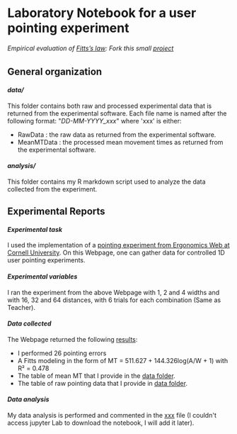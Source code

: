 # Laboratory Notebook for a user pointing experiment

###### *Empirical evaluation of [Fitts’s law](https://en.wikipedia.org/wiki/Fitts%27s_law): Fork this small [project](https://gricad-gitlab.univ-grenoble-alpes.fr/coutrixc/m2r_pointingxp)*

## General organization

#### *data/*
This folder contains both raw and processed experimental data that is returned from the experimental software.
Each file name is named after the following format: "*DD-MM-YYYY_xxx*" where 'xxx' is either:
- RawData : the raw data  as returned from the experimental software.
- MeanMTData : the processed mean movement times as returned from the experimental software.

#### *analysis/*
This folder contains my R markdown script used to analyze the data collected from the experiment.

## Experimental Reports


#### *Experimental task*
I used the implementation of a [pointing experiment from Ergonomics Web at Cornell University](https://ergo.human.cornell.edu/FittsLaw/FittsLaw.html). On this Webpage, one can gather data for controlled 1D user pointing experiments.

#### *Experimental variables* 
I ran the experiment from the above Webpage with 1, 2 and 4 widths and with 16, 32 and 64 distances, with 6 trials for each combination (Same as Teacher).

#### *Data collected*
The Webpage returned the following [results](https://github.com/sarahbrb/SMPE_M2-MoSIG_ENSIMAG_DSAI/blob/main/Homework%2003%20/data%20/Fitts'%20Law%20Experiment%20(Results).pdf):

* I performed 26 pointing errors
* A Fitts modeling in the form of MT = 511.627 + 144.326log(A/W + 1) with R² = 0.478
* The table of mean MT that I provide in the [data folder](https://github.com/sarahbrb/SMPE_M2-MoSIG_ENSIMAG_DSAI/tree/main/Homework%2003%20/data%20).
* The table of raw pointing data that I provide in [data folder](https://github.com/sarahbrb/SMPE_M2-MoSIG_ENSIMAG_DSAI/tree/main/Homework%2003%20/data%20). 



#### *Data analysis*
My data analysis is performed and commented in the [xxx]() file  (I couldn't access jupyter Lab to download the notebook, I will add it later).
